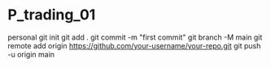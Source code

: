 # P_trading_01
personal
git init
git add .
git commit -m "first commit"
git branch -M main
git remote add origin https://github.com/your-username/your-repo.git
git push -u origin main
